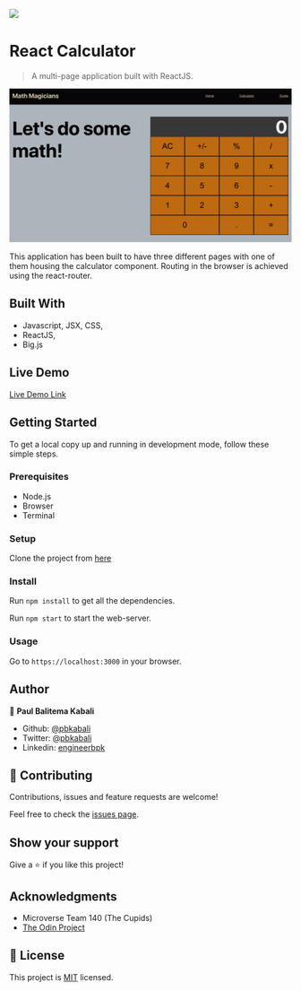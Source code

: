 ![](https://img.shields.io/badge/Microverse-blueviolet)

# React Calculator

> A multi-page application built with ReactJS.

![screenshot](./app_screenshot.png)

This application has been built to have three different pages with one of them housing the calculator component. Routing in the browser is achieved using the react-router.

## Built With

- Javascript, JSX, CSS,
- ReactJS,
- Big.js

## Live Demo

[Live Demo Link](https://shielded-everglades-20664.herokuapp.com/)

## Getting Started

To get a local copy up and running in development mode, follow these simple steps.

### Prerequisites

- Node.js
- Browser
- Terminal

### Setup

Clone the project from [here](https://github.com/pbkabali/React-Calculator)

### Install

Run `npm install` to get all the dependencies.

Run `npm start` to start the web-server.

### Usage

Go to `https://localhost:3000` in your browser.

## Author

👤 **Paul Balitema Kabali**

- Github: [@pbkabali](https://github.com/pbkabali)
- Twitter: [@pbkabali](https://twitter.com/pbkabali)
- Linkedin: [engineerbpk](https://linkedin.com/in/engineerbpk)

## 🤝 Contributing

Contributions, issues and feature requests are welcome!

Feel free to check the [issues page](https://github.com/pbkabali/React-Calculator/issues).

## Show your support

Give a ⭐️ if you like this project!

## Acknowledgments

- Microverse Team 140 (The Cupids)
- [The Odin Project](https://opengameart.org/)

## 📝 License

This project is [MIT](https://opensource.org/licenses/MIT) licensed.
